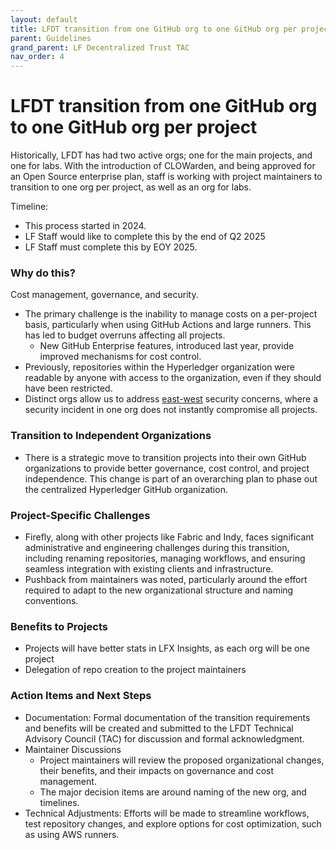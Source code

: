 ```yaml
---
layout: default
title: LFDT transition from one GitHub org to one GitHub org per project
parent: Guidelines
grand_parent: LF Decentralized Trust TAC
nav_order: 4
---
```

[//]: # (SPDX-License-Identifier: CC-BY-4.0)

# LFDT transition from one GitHub org to one GitHub org per project

Historically, LFDT has had two active orgs; one for the main projects, and one for labs. With the introduction of CLOWarden, and being approved for an Open Source enterprise plan, staff is working with project maintainers to transition to one org per project, as well as an org for labs.

Timeline:

* This process started in 2024.
* LF Staff would like to complete this by the end of Q2 2025
* LF Staff must complete this by EOY 2025.

### Why do this?

Cost management, governance, and security.

* The primary challenge is the inability to manage costs on a per-project basis, particularly when using GitHub Actions and large runners. This has led to budget overruns affecting all projects.
  * New GitHub Enterprise features, introduced last year, provide improved mechanisms for cost control.
* Previously, repositories within the Hyperledger organization were readable by anyone with access to the organization, even if they should have been restricted. 
* Distinct orgs allow us to address [east-west](https://en.wikipedia.org/wiki/East-west_traffic) security concerns, where a security incident in one org does not instantly compromise all projects.

### Transition to Independent Organizations

* There is a strategic move to transition projects into their own GitHub organizations to provide better governance, cost control, and project independence. This change is part of an overarching plan to phase out the centralized Hyperledger GitHub organization.

### Project-Specific Challenges

* Firefly, along with other projects like Fabric and Indy, faces significant administrative and engineering challenges during this transition, including renaming repositories, managing workflows, and ensuring seamless integration with existing clients and infrastructure.
* Pushback from maintainers was noted, particularly around the effort required to adapt to the new organizational structure and naming conventions.

### Benefits to Projects

* Projects will have better stats in LFX Insights, as each org will be one project
* Delegation of repo creation to the project maintainers

### Action Items and Next Steps

* Documentation: Formal documentation of the transition requirements and benefits will be created and submitted to the LFDT Technical Advisory Council (TAC) for discussion and formal acknowledgment.
* Maintainer Discussions
  * Project maintainers will review the proposed organizational changes, their benefits, and their impacts on governance and cost management. 
  * The major decision items are around naming of the new org, and timelines.
* Technical Adjustments: Efforts will be made to streamline workflows, test repository changes, and explore options for cost optimization, such as using AWS runners.
